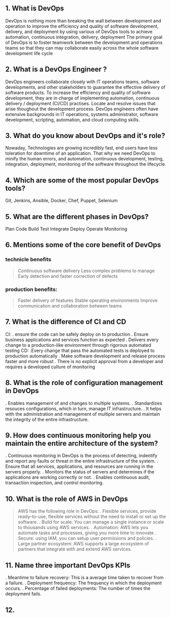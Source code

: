 ## 1. What is DevOps
DevOps is nothing more than breaking the wall between development and operation to improve the efficiency and quality of software development, delivery, and deployment by using various of DevOps tools to achieve automation, continuous integration, delivery, deployment
The primary goal of DevOps is to foster teamwork between the development and operations teams so that they can may collaborate easily across the whole software development life cycle
## 2. What is a DevOps Engineer ?
DevOps engineers collaborate closely with IT operations teams, software developments, and other stakeholders to guarantee the effective delivery of software products.
To increase the efficiency and quality of software development, they are in charge of implementing automation, continuous delivery / deployment (CI/CD) practises.
Locate and resolve issues that arise thoughout the development process.
DevOps engineers often have extensive backgrounds in IT operations, systems administrator, software development, scripting, automation, and cloud computing skills. 
## 3. What do you know about DevOps and it's role?
Nowaday, Technologies are growing incredibly fast, end users have less toleration for downtime of an application. That why we need DevOps to minify the human errors, and automation, continuous development, testing, integration, deployment, monitoring of the software throughout the lifecycle.
## 4. Which are some of the most popular DevOps tools?
Git, Jenkins, Ansible, Docker, Chef, Puppet, Selenium
## 5. What are the different phases in DevOps?
Plan
Code
Build 
Test
Integrate
Deploy
Operate
Monitoring
## 6. Mentions some of the core benefit of DevOps
### technicle benefits
> Continuous software delivery
> Less complex problems to manage
> Early detection and faster correction of defects
### production benefits:
> Faster delivery of features
> Stable operating environments
> Improve communication and collaboration between teams
## 7. What is the difference of CI and CD
CI:
. ensure the code can be safely deploy on to production
. Ensure business applications and services function as expected
. Delivers every change to a production-like environment through rigorous automated testing
CD:
.Every change that pass the automated tests is deployed to production automatically
. Make software development and release process faster and more robust
. There is no explicit approval from a developer and requires a developed culture of monitoring
## 8. What is the role of configuration management in DevOps
. Enables management of and changes to multiple systems.
. Standardizes resouces configurations, which in turn, manage IT infrastructure.
. It helps with the administration and management of multiple servers and maintain the integrity of the entire infrastructure.
## 9. How does continuous monitoring help you maintain the entire architecture of the system?
. Continuous monitoring in DevOps is the process of detecting, indentify and report any faults or threat in the entire infrastructure of the system.
. Ensure that all services, applications, and resources are running in the servers properly.
. Monitors the status of servers and determines if the applications are working correctly or not.
. Enables continuous audit, transaction inspection, and control monitoring.
## 10. What is the role of AWS in DevOps
> AWS has the following role in DevOps:
. Flexible services, provide ready-to-use, flexible services without the need to install or set up the software.
. Build for scale: You can manage a single instance or scale to thousands using AWS services.
. Automation: AWS lets you automate tasks and processes, giving you more time to innovate
. Secure: using IAM, you can setup user permissions and policies.
. Large partner ecosystem: AWS supports a large ecosystem of partners that integrate with and extend AWS services.
## 11. Name three important DevOps KPIs
. Meantime to failure recovery: This is a average time taken to recover from a failure.
. Deployment frequency: The frequency in which the deployment occurs.
. Percentage of failed deployments: The number of times the deployment fails.
## 12. 